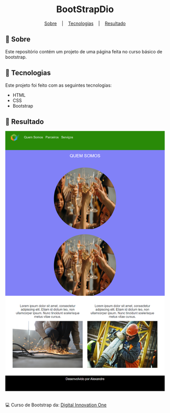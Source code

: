 <h1 align="center">
    BootStrapDio
</h1>

<p align="center">
  <a href="#open_book-sobre">Sobre</a>
  &nbsp;&nbsp;&nbsp;|&nbsp;&nbsp;&nbsp;
  <a href="#hammer-tecnologias">Tecnologias</a>
  &nbsp;&nbsp;&nbsp;|&nbsp;&nbsp;&nbsp;
  <a href="#rocket-resultado">Resultado</a>
</p>

## :open_book: Sobre
Este repositório contém um projeto de uma página feita no curso básico de bootstrap.


## :hammer: Tecnologias
Este projeto foi feito com as seguintes tecnologias:
- HTML
- CSS
- Bootstrap

## :rocket: Resultado

<div align="center">
  <img src="SourceReadme/result-1.png">
</div>

</br>

:computer: Curso de Bootstrap da: [Digital Innovation One](https://www.dio.me/)
